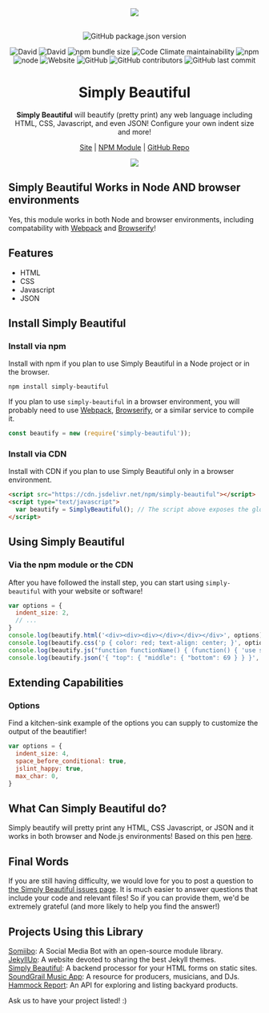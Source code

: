 <div align="center">
  <a href="https://cdn.itwcreativeworks.com/assets/itw-creative-works/images/logo/itw-creative-works-brandmark-black-x.svg">
    <img src="https://cdn.itwcreativeworks.com/assets/itw-creative-works/images/logo/itw-creative-works-brandmark-black-x.svg">
  </a>
  <br>
  <br>

![GitHub package.json version](https://img.shields.io/github/package-json/v/itw-creative-works/simply-beautiful.svg)

![David](https://img.shields.io/david/itw-creative-works/simply-beautiful.svg)
![David](https://img.shields.io/david/dev/itw-creative-works/simply-beautiful.svg) <!-- ![GitHub code size in bytes](https://img.shields.io/github/languages/code-size/itw-creative-works/simply-beautiful.svg) -->
![npm bundle size](https://img.shields.io/bundlephobia/min/simply-beautiful.svg)
![Code Climate maintainability](https://img.shields.io/codeclimate/maintainability-percentage/itw-creative-works/simply-beautiful.svg)
![npm](https://img.shields.io/npm/dm/simply-beautiful.svg) <!-- [![NPM total downloads](https://img.shields.io/npm/dt/simply-beautiful.svg?style=flat)](https://npmjs.org/package/simply-beautiful) -->
![node](https://img.shields.io/node/v/simply-beautiful.svg)
![Website](https://img.shields.io/website/https/itwcreativeworks.com.svg)
![GitHub](https://img.shields.io/github/license/itw-creative-works/simply-beautiful.svg)
![GitHub contributors](https://img.shields.io/github/contributors/itw-creative-works/simply-beautiful.svg)
![GitHub last commit](https://img.shields.io/github/last-commit/itw-creative-works/simply-beautiful.svg)

# Simply Beautiful
**Simply Beautiful** will beautify (pretty print) any web language including HTML, CSS, Javascript, and even JSON! Configure your own indent size and more!

[Site](https://itwcreativeworks.com) | [NPM Module](https://www.npmjs.com/package/simply-beautiful) | [GitHub Repo](https://github.com/itw-creative-works/simply-beautiful)

![](https://media.giphy.com/media/REiJphYIQy13i/source.gif)

</div>

## Simply Beautiful Works in Node AND browser environments
Yes, this module works in both Node and browser environments, including compatability with [Webpack](https://www.npmjs.com/package/webpack) and [Browserify](https://www.npmjs.com/package/browserify)!

## Features
* HTML
* CSS
* Javascript
* JSON

## Install Simply Beautiful
### Install via npm
Install with npm if you plan to use Simply Beautiful in a Node project or in the browser.
```shell
npm install simply-beautiful
```
If you plan to use `simply-beautiful` in a browser environment, you will probably need to use [Webpack](https://www.npmjs.com/package/webpack), [Browserify](https://www.npmjs.com/package/browserify), or a similar service to compile it.

```js
const beautify = new (require('simply-beautiful'));
```

### Install via CDN
Install with CDN if you plan to use Simply Beautiful only in a browser environment.
```html
<script src="https://cdn.jsdelivr.net/npm/simply-beautiful"></script>
<script type="text/javascript">
  var beautify = SimplyBeautiful(); // The script above exposes the global variable 'SimplyBeautiful'
</script>
```

## Using Simply Beautiful
### Via the npm module or the CDN
After you have followed the install step, you can start using `simply-beautiful` with your website or software!
```js
var options = {
  indent_size: 2,
  // ...
}
console.log(beautify.html('<div><div><div></div></div></div>', options));
console.log(beautify.css('p { color: red; text-align: center; }', options));
console.log(beautify.js("function functionName() { (function() { 'use strict'; }()); }", options));
console.log(beautify.json('{ "top": { "middle": { "bottom": 69 } } }', options));
```

## Extending Capabilities
### Options
Find a kitchen-sink example of the options you can supply to customize the output of the beautifier!
```js
var options = {
  indent_size: 4,
  space_before_conditional: true,
  jslint_happy: true,
  max_char: 0,
}
```

## What Can Simply Beautiful do?
Simply beautify will pretty print any HTML, CSS Javascript, or JSON and it works in both browser and Node.js environments!
Based on this pen [here](https://codepen.io/jasondavis/pen/JoxMXa).

## Final Words
If you are still having difficulty, we would love for you to post
a question to [the Simply Beautiful issues page](https://github.com/itw-creative-works/simply-beautiful/issues). It is much easier to answer questions that include your code and relevant files! So if you can provide them, we'd be extremely grateful (and more likely to help you find the answer!)

## Projects Using this Library
[Somiibo](https://somiibo.com/): A Social Media Bot with an open-source module library. <br>
[JekyllUp](https://jekyllup.com/): A website devoted to sharing the best Jekyll themes. <br>
[Simply Beautiful](https://slapform.com/): A backend processor for your HTML forms on static sites. <br>
[SoundGrail Music App](https://app.soundgrail.com/): A resource for producers, musicians, and DJs. <br>
[Hammock Report](https://hammockreport.com/): An API for exploring and listing backyard products. <br>

Ask us to have your project listed! :)
